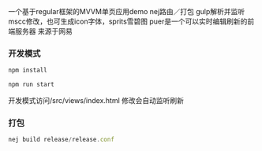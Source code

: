 一个基于regular框架的MVVM单页应用demo
nej路由／打包
gulp解析并监听mscc修改，也可生成icon字体，sprits雪碧图
puer是一个可以实时编辑刷新的前端服务器
来源于网易



### 开发模式

```javascript
npm install

npm run start
```
开发模式访问/src/views/index.html 修改会自动监听刷新



### 打包


```javascript
nej build release/release.conf
```
